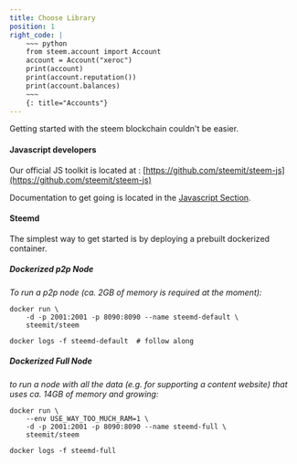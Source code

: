 ```yaml
---
title: Choose Library
position: 1
right_code: |
    ~~~ python
    from steem.account import Account
    account = Account("xeroc")
    print(account)
    print(account.reputation())
    print(account.balances)
    ~~~
    {: title="Accounts"}
---
```


Getting started with the steem blockchain couldn't be easier.  

#### Javascript developers

Our official JS toolkit is located at : [https://github.com/steemit/steem-js](https://github.com/steemit/steem-js)

Documentation to get going is located in the [Javascript Section](#javascriptgetting_started).

#### Steemd

The simplest way to get started is by deploying a prebuilt dockerized container. 
 
##### Dockerized p2p Node
*To run a p2p node (ca. 2GB of memory is required at the moment):*
```
docker run \
    -d -p 2001:2001 -p 8090:8090 --name steemd-default \
    steemit/steem

docker logs -f steemd-default  # follow along
```

##### Dockerized Full Node
*to run a node with all the data (e.g. for supporting a content website) that uses ca. 14GB of memory and growing:*
```
docker run \
    --env USE_WAY_TOO_MUCH_RAM=1 \
    -d -p 2001:2001 -p 8090:8090 --name steemd-full \
    steemit/steem

docker logs -f steemd-full
```